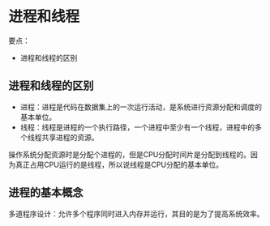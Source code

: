 # 进程和线程

要点：

- 进程和线程的区别

## 进程和线程的区别

- 进程：进程是代码在数据集上的一次运行活动，是系统进行资源分配和调度的基本单位。
- 线程：线程是进程的一个执行路径，一个进程中至少有一个线程，进程中的多个线程共享进程的资源。

操作系统分配资源时是分配个进程的，但是CPU分配时间片是分配到线程的。因为真正占用CPU运行的是线程，所以说线程是CPU分配的基本单位。

## 进程的基本概念

多道程序设计：允许多个程序同时进入内存并运行，其目的是为了提高系统效率。